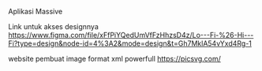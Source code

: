 Aplikasi Massive

Link untuk akses designnya
https://www.figma.com/file/xFfPiYQedUmVfFzHhzsD4z/Lo---Fi-%26-Hi---Fi?type=design&node-id=4%3A2&mode=design&t=Gh7MklA54vYxd4Rg-1

website pembuat image format xml powerfull
https://picsvg.com/
